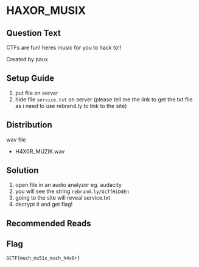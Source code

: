 # HAXOR_MUSIX
## Question Text

CTFs are fun! heres music for you to hack to!!

Created by paux

## Setup Guide
1. put file on server
2. hide file `service.txt` on server (please tell me the link to get the txt file as i need to use rebrand.ly to link to the site)
## Distribution
wav file
- H4X0R_MUZIK.wav


## Solution
1.	open file in an audio analyzer eg. audacity 
2.	you will see the string `rebrand.ly/GcTfHiDdEn`
3.	going to the site will reveal service.txt
4.	decrypt it and get flag!
## Recommended Reads

## Flag
`GCTF{much_mu51x_much_h4x0r}`
